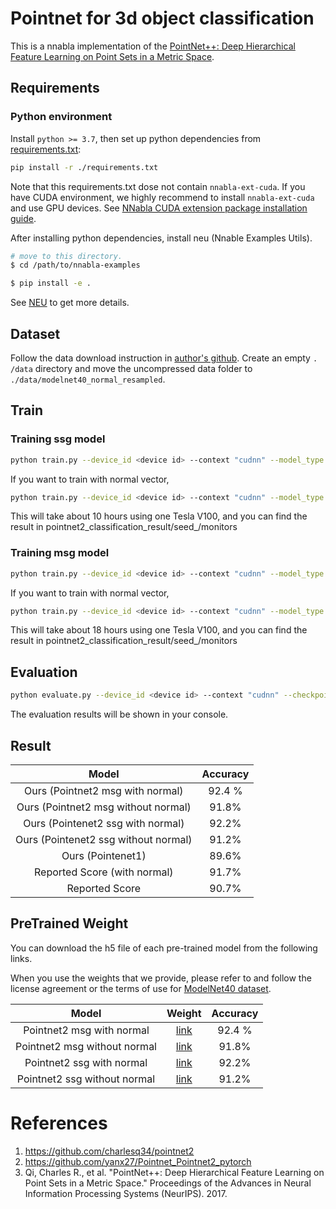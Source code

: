 # Pointnet for 3d object classification

This is a nnabla implementation of the [PointNet++: Deep Hierarchical Feature Learning on Point Sets in a Metric Space](https://arxiv.org/abs/1706.02413).

## Requirements

### Python environment

Install `python >= 3.7`, then set up python dependencies from [requirements.txt](./requirements.txt):

```bash
pip install -r ./requirements.txt
```

Note that this requirements.txt dose not contain `nnabla-ext-cuda`.
If you have CUDA environment, we highly recommend to install `nnabla-ext-cuda` and use GPU devices.
See [NNabla CUDA extension package installation guide](https://nnabla.readthedocs.io/en/latest/python/pip_installation_cuda.html).

After installing python dependencies, install neu (Nnable Examples Utils).

```bash
# move to this directory.
$ cd /path/to/nnabla-examples

$ pip install -e .
```

See [NEU](https://github.com/nnabla/nnabla-examples/tree/master/utils) to get more details.

## Dataset

Follow the data download instruction in [author's github](https://github.com/charlesq34/pointnet2#shape-classification).
Create an empty `. /data` directory and move the uncompressed data folder to `./data/modelnet40_normal_resampled`.

## Train

### Training ssg model

```bash
python train.py --device_id <device id> --context "cudnn" --model_type "ssg"
```

If you want to train with normal vector, 

```bash
python train.py --device_id <device id> --context "cudnn" --model_type "ssg" --with_normal
```

This will take about 10 hours using one Tesla V100, and you can find the result in pointnet2_classification_result/seed_<your seed>/monitors

### Training msg model

```bash
python train.py --device_id <device id> --context "cudnn" --model_type "msg"
```

If you want to train with normal vector, 

```bash
python train.py --device_id <device id> --context "cudnn" --model_type "msg" --with_normal
```

This will take about 18 hours using one Tesla V100, and you can find the result in pointnet2_classification_result/seed_<your seed>/monitors


## Evaluation

```bash
python evaluate.py --device_id <device id> --context "cudnn" --checkpoint_json_path <your checkpoint json path>
```

The evaluation results will be shown in your console.

## Result

| Model | Accuracy |
|:---:|:---:|
| Ours (Pointnet2 msg with normal) | 92.4 % |
| Ours (Pointnet2 msg without normal) | 91.8% |
| Ours (Pointenet2 ssg with normal) | 92.2% |
| Ours (Pointenet2 ssg without normal) | 91.2% |
| Ours (Pointenet1) | 89.6% |
| Reported Score (with normal) | 91.7% |
| Reported Score | 90.7% |

## PreTrained Weight
You can download the h5 file of each pre-trained model from the following links.

When you use the weights that we provide, please refer to and follow the license agreement or the terms of use for [ModelNet40 dataset]((https://github.com/charlesq34/pointnet2#shape-classification)). 

| Model | Weight | Accuracy |
|:---:|:---:|:---:|
| Pointnet2 msg with normal | [link](https://nnabla.org/pretrained-models/nnabla-examples/3d-object-classification/pointnet2/params_msg_normal.h5) | 92.4 % |
| Pointnet2 msg without normal | [link](https://nnabla.org/pretrained-models/nnabla-examples/3d-object-classification/pointnet2/params_msg.h5) | 91.8% |
| Pointnet2 ssg with normal | [link](https://nnabla.org/pretrained-models/nnabla-examples/3d-object-classification/pointnet2/params_ssg_normal.h5) | 92.2% |
| Pointnet2 ssg without normal | [link](https://nnabla.org/pretrained-models/nnabla-examples/3d-object-classification/pointnet2/params_ssg.h5) | 91.2% |

# References

1. https://github.com/charlesq34/pointnet2
2. https://github.com/yanx27/Pointnet_Pointnet2_pytorch
3. Qi, Charles R., et al. "PointNet++: Deep Hierarchical Feature Learning on Point Sets in a Metric Space." Proceedings of the Advances in Neural Information Processing Systems (NeurIPS). 2017.
